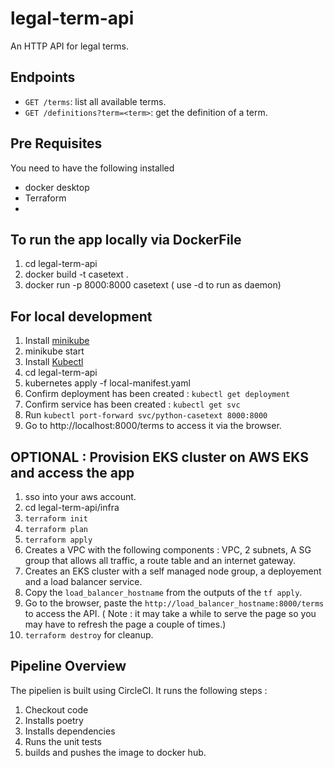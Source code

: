 # legal-term-api

An HTTP API for legal terms.

## Endpoints

* `GET /terms`: list all available terms.
* `GET /definitions?term=<term>`: get the definition of a term.

## Pre Requisites

You need to have the following installed

* docker desktop
* Terraform
* 

## To run the app locally via DockerFile

1. cd legal-term-api 
2. docker build -t casetext .
3. docker run -p 8000:8000 casetext ( use -d to run as daemon)

## For local development

1. Install [minikube](https://minikube.sigs.k8s.io/docs/start/)
2. minikube start
3. Install [Kubectl]()
4. cd legal-term-api
5. kubernetes apply -f local-manifest.yaml
6. Confirm deployment has been created : `kubectl get deployment`
7. Confirm service has been created : `kubectl get svc`
8. Run `kubectl port-forward svc/python-casetext 8000:8000` 
9. Go to http://localhost:8000/terms to access it via the browser. 

## OPTIONAL : Provision EKS cluster on AWS EKS and access the app

1. sso into your aws account.
2. cd legal-term-api/infra
3. `terraform init` 
4. `terraform plan` 
5. `terraform apply`
6. Creates a VPC with the following components : VPC, 2 subnets, A SG group that allows all traffic, a route table and an internet gateway.
7. Creates an EKS cluster with a self managed node group, a deployement and a load balancer service. 
8. Copy the `load_balancer_hostname` from the outputs of the `tf apply`.
9. Go to the browser, paste the `http://load_balancer_hostname:8000/terms` to access the API. ( Note : it may take a while to serve the page so you may have to refresh the page a couple of times.)
10. `terraform destroy` for cleanup.

## Pipeline Overview

The pipelien is built using CircleCI. It runs the following steps : 

1. Checkout code
2. Installs poetry
3. Installs dependencies
4. Runs the unit tests
5. builds and pushes the image to docker hub.